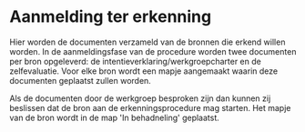 # Aanmelding ter erkenning

Hier worden de documenten verzameld van de bronnen die erkend willen worden. In de aanmeldingsfase van de procedure worden twee documenten per bron opgeleverd: de intentieverklaring/werkgroepcharter en de zelfevaluatie. Voor elke bron wordt een mapje aangemaakt waarin deze documenten geplaatst zullen worden.

Als de documenten door de werkgroep besproken zijn dan kunnen zij beslissen dat de bron aan de erkenningsprocedure mag starten. Het mapje van de bron wordt in de map 'In behadneling' geplaatst.